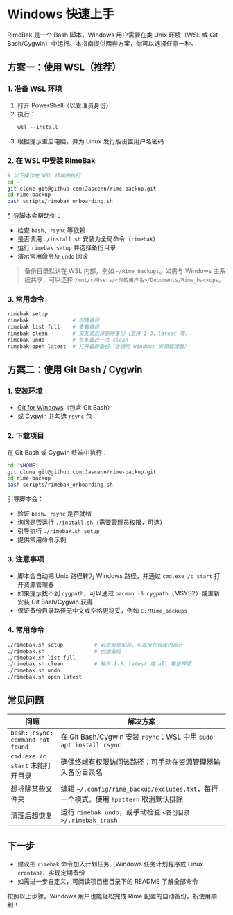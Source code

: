 # Windows 快速上手

RimeBak 是一个 Bash 脚本，Windows 用户需要在类 Unix 环境（WSL 或 Git Bash/Cygwin）中运行。本指南提供两套方案，你可以选择任意一种。

## 方案一：使用 WSL（推荐）

### 1. 准备 WSL 环境

1. 打开 PowerShell（以管理员身份）
2. 执行：
   ```powershell
   wsl --install
   ```
3. 根据提示重启电脑，并为 Linux 发行版设置用户名密码

### 2. 在 WSL 中安装 RimeBak

```bash
# 以下操作在 WSL 终端内执行
cd ~
git clone git@github.com:Jascenn/rime-backup.git
cd rime-backup
bash scripts/rimebak_onboarding.sh
```

引导脚本会帮助你：
- 检查 `bash`、`rsync` 等依赖
- 是否调用 `./install.sh` 安装为全局命令（`rimebak`）
- 运行 `rimebak setup` 并选择备份目录
- 演示常用命令及 `undo` 回滚

> 备份目录默认在 WSL 内部，例如 `~/Rime_backups`。如需与 Windows 主系统共享，可以选择 `/mnt/c/Users/<你的用户名>/Documents/Rime_backups`。

### 3. 常用命令

```bash
rimebak setup
rimebak              # 创建备份
rimebak list full    # 查看备份
rimebak clean        # 交互式选择删除备份（支持 1-3、latest 等）
rimebak undo         # 恢复最近一次 clean
rimebak open latest  # 打开最新备份（会调用 Windows 资源管理器）
```

## 方案二：使用 Git Bash / Cygwin

### 1. 安装环境

- [Git for Windows](https://git-scm.com/download/win)（包含 Git Bash）
- 或 [Cygwin](https://www.cygwin.com/install.html) 并勾选 `rsync` 包

### 2. 下载项目

在 Git Bash 或 Cygwin 终端中执行：
```bash
cd "$HOME"
git clone git@github.com:Jascenn/rime-backup.git
cd rime-backup
bash scripts/rimebak_onboarding.sh
```

引导脚本会：
- 验证 `bash`、`rsync` 是否就绪
- 询问是否运行 `./install.sh`（需要管理员权限，可选）
- 引导执行 `./rimebak.sh setup`
- 提供常用命令示例

### 3. 注意事项

- 脚本会自动把 Unix 路径转为 Windows 路径，并通过 `cmd.exe /c start` 打开资源管理器
- 如果提示找不到 `cygpath`，可以通过 `pacman -S cygpath`（MSYS2）或重新安装 Git Bash/Cygwin 获得
- 保证备份目录路径无中文或空格更稳妥，例如 `C:/Rime_backups`

### 4. 常用命令

```bash
./rimebak.sh setup          # 若未全局安装，可直接在仓库内运行
./rimebak.sh                # 创建备份
./rimebak.sh list full
./rimebak.sh clean          # 输入 1-3、latest 或 all 等选择项
./rimebak.sh undo
./rimebak.sh open latest
```

## 常见问题

| 问题 | 解决方案 |
| --- | --- |
| `bash: rsync: command not found` | 在 Git Bash/Cygwin 安装 `rsync`；WSL 中用 `sudo apt install rsync` |
| `cmd.exe /c start` 未能打开目录 | 确保终端有权限访问该路径；可手动在资源管理器输入备份目录名 |
| 想排除某些文件夹 | 编辑 `~/.config/rime_backup/excludes.txt`，每行一个模式，使用 `!pattern` 取消默认排除 |
| 清理后想恢复 | 运行 `rimebak undo`，或手动检查 `<备份目录>/.rimebak_trash` |

## 下一步

- 建议把 `rimebak` 命令加入计划任务（Windows 任务计划程序或 Linux `crontab`），实现定期备份
- 如需进一步自定义，可阅读项目根目录下的 README 了解全部命令

按照以上步骤，Windows 用户也能轻松完成 Rime 配置的自动备份。祝使用顺利！
